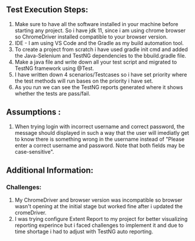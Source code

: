
## Test Execution Steps:
1. Make sure to have all the software installed in your machine before starting any project. So i have jdk 11, since i am using chrome browser so ChromeDriver installed compatible to your browser version.
2. IDE - I am using VS Code and the Gradle as my build automation tool.
3. To create a project from scratch i have used gradle init cmd and added the Java-Selenium and TestNG dependencies to the bbuild.gradle file.
4. Make a java file and write down all your test script and migrated to TestNG framework using @Test.
5. I have written down 4 scenarios/Testcases so i have set priority where the test methods will run bases on the priority i have set.
6. As you run we can see the TestNG reports generated where it shows whether the tests are pass/fail.

## Assumptions :
1. When trying login with incorrect username and correct password, the message should displayed in such a way that the user will imediatly get to know there is something wrong in the username instead of "Please enter a correct username and password. Note that both fields may be case-sensitive". 

## Additional Information:
 ### Challenges:
 1. My ChromeDriver and browser version was incompatible so browser wasn't opening at the initial stage but worked fine after i updated the cromeDriver.
 2. I was trying configure Extent Report to my project for better visualizing reporting experince but i faced challenges to implement it and due to time shortage i had to adjust with TestNG auto reporting.

